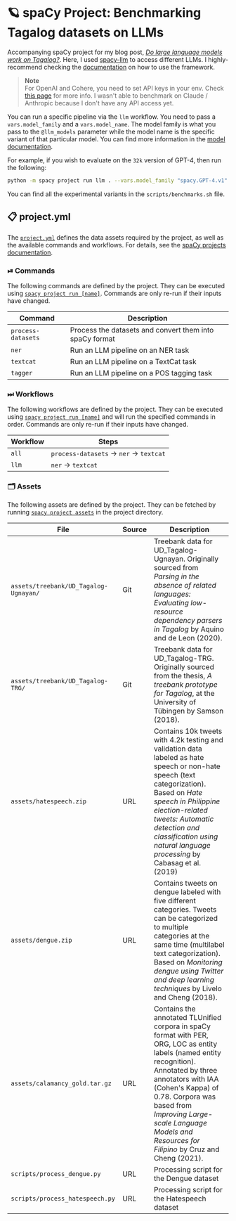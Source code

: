 <!-- SPACY PROJECT: AUTO-GENERATED DOCS START (do not remove) -->

# 🪐 spaCy Project: Benchmarking Tagalog datasets on LLMs

Accompanying spaCy project for my blog post, [*Do large language models work on Tagalog?*](https://ljvmiranda921.github.io/notebook/2023/10/18/llm-tagalog/).
Here, I used [spacy-llm](https://github.com/explosion/spacy-llm) to access different LLMs.
I highly-recommend checking the [documentation](https://spacy.io/api/large-language-models) on how to use the framework.

> **Note**  
For OpenAI and Cohere, you need to set API keys in your env. Check [this page](https://spacy.io/api/large-language-models#api-keys) for more info. 
I wasn't able to benchmark on Claude / Anthropic because I don't have any API access yet.

You can run a specific pipeline via the `llm` workflow. 
You need to pass a `vars.model_family` and a `vars.model_name`. 
The model family is what you pass to the `@llm_models` parameter while the model name is the specific variant of that particular model.
You can find more information in the [model documentation](https://spacy.io/api/large-language-models#models).

For example, if you wish to evaluate on the `32k` version of GPT-4, then run the following:

```sh
python -m spacy project run llm . --vars.model_family "spacy.GPT-4.v1" --vars.model_name "gpt-4-32k"
```
You can find all the experimental variants in the `scripts/benchmarks.sh` file.


## 📋 project.yml

The [`project.yml`](project.yml) defines the data assets required by the
project, as well as the available commands and workflows. For details, see the
[spaCy projects documentation](https://spacy.io/usage/projects).

### ⏯ Commands

The following commands are defined by the project. They
can be executed using [`spacy project run [name]`](https://spacy.io/api/cli#project-run).
Commands are only re-run if their inputs have changed.

| Command | Description |
| --- | --- |
| `process-datasets` | Process the datasets and convert them into spaCy format |
| `ner` | Run an LLM pipeline on an NER task |
| `textcat` | Run an LLM pipeline on a TextCat task |
| `tagger` | Run an LLM pipeline on a POS tagging task |

### ⏭ Workflows

The following workflows are defined by the project. They
can be executed using [`spacy project run [name]`](https://spacy.io/api/cli#project-run)
and will run the specified commands in order. Commands are only re-run if their
inputs have changed.

| Workflow | Steps |
| --- | --- |
| `all` | `process-datasets` &rarr; `ner` &rarr; `textcat` |
| `llm` | `ner` &rarr; `textcat` |

### 🗂 Assets

The following assets are defined by the project. They can
be fetched by running [`spacy project assets`](https://spacy.io/api/cli#project-assets)
in the project directory.

| File | Source | Description |
| --- | --- | --- |
| `assets/treebank/UD_Tagalog-Ugnayan/` | Git | Treebank data for UD_Tagalog-Ugnayan. Originally sourced from *Parsing in the absence of related languages: Evaluating low-resource dependency parsers in Tagalog* by Aquino and de Leon (2020). |
| `assets/treebank/UD_Tagalog-TRG/` | Git | Treebank data for UD_Tagalog-TRG. Originally sourced from the thesis, *A treebank prototype for Tagalog*, at the University of Tübingen by Samson (2018). |
| `assets/hatespeech.zip` | URL | Contains 10k tweets with 4.2k testing and validation data labeled as hate speech or non-hate speech (text categorization). Based on *Hate speech in Philippine election-related tweets: Automatic detection and classification using natural language processing* by Cabasag et al. (2019) |
| `assets/dengue.zip` | URL | Contains tweets on dengue labeled with five different categories. Tweets can be categorized to multiple categories at the same time (multilabel text categorization). Based on *Monitoring dengue using Twitter and deep learning techniques* by Livelo and Cheng (2018). |
| `assets/calamancy_gold.tar.gz` | URL | Contains the annotated TLUnified corpora in spaCy format with PER, ORG, LOC as entity labels (named entity recognition). Annotated by three annotators with IAA (Cohen's Kappa) of 0.78. Corpora was based from *Improving Large-scale Language Models and Resources for Filipino* by Cruz and Cheng (2021). |
| `scripts/process_dengue.py` | URL | Processing script for the Dengue dataset |
| `scripts/process_hatespeech.py` | URL | Processing script for the Hatespeech dataset |

<!-- SPACY PROJECT: AUTO-GENERATED DOCS END (do not remove) -->